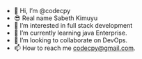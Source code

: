 - 👋 Hi, I’m @codecpy
- 😎 Real name Sabeth Kimuyu
- 👀 I’m interested in full stack development
- 🌱 I’m currently learning java Enterprise.
- 💞️ I’m looking to collaborate on DevOps.
- 📫 How to reach me codecpy@gmail.com.

<!---
codecpy/codecpy is a ✨ special ✨ repository because its `README.md` (this file) appears on your GitHub profile.
You can click the Preview link to take a look at your changes.
--->
